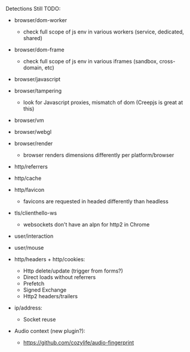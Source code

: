 Detections Still TODO:

- browser/dom-worker
  - check full scope of js env in various workers (service, dedicated, shared)
- browser/dom-frame
  - check full scope of js env in various iframes (sandbox, cross-domain, etc)
- browser/javascript
- browser/tampering
  - look for Javascript proxies, mismatch of dom (Creepjs is great at this)
- browser/vm
- browser/webgl
- browser/render
  - browser renders dimensions differently per platform/browser
- http/referrers
- http/cache
- http/favicon
  - favicons are requested in headed differently than headless
- tls/clienthello-ws
  - websockets don't have an alpn for http2 in Chrome
- user/interaction
- user/mouse

- http/headers + http/cookies:
  - Http delete/update (trigger from forms?)
  - Direct loads without referrers
  - Prefetch
  - Signed Exchange
  - Http2 headers/trailers

- ip/address:

  - Socket reuse

- Audio context (new plugin?):
  - https://github.com/cozylife/audio-fingerprint
